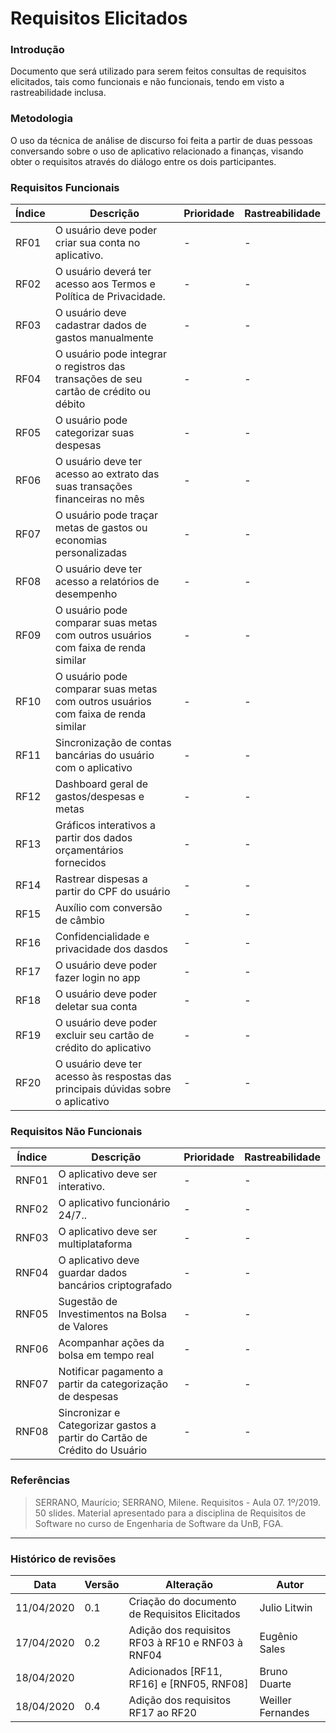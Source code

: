 # Requisitos Elicitados

### Introdução

Documento que será utilizado para serem feitos consultas de requisitos elicitados, tais como funcionais e não funcionais, tendo em visto a rastreabilidade inclusa.

### Metodologia

O uso da técnica de análise de discurso foi feita a partir de duas pessoas conversando sobre o uso de aplicativo relacionado a finanças, visando obter o requisitos através do diálogo entre os dois participantes.

### Requisitos Funcionais
|Índice|Descrição|Prioridade|Rastreabilidade|
|----|------|---------|-----|
| RF01 | O usuário deve poder criar sua conta no aplicativo. | - | - |
| RF02 | O usuário deverá ter acesso aos Termos e Política de Privacidade. | - | - |
| RF03 | O usuário deve cadastrar dados de gastos manualmente |  -| - |
| RF04 | O usuário pode integrar o registros das transações de seu cartão de crédito ou débito  | - | - |
| RF05 | O usuário pode categorizar suas despesas | - | - |
| RF06 | O usuário deve ter acesso ao extrato das suas transações financeiras no mês | - | - |
| RF07 | O usuário pode traçar metas de gastos ou economias personalizadas | - | - |
| RF08 | O usuário deve ter acesso a relatórios de desempenho | - | - |
| RF09 | O usuário pode comparar suas metas com outros usuários com faixa de renda similar | - | - |
| RF10 | O usuário pode comparar suas metas com outros usuários com faixa de renda similar | - | - |
|RF11| Sincronização de contas bancárias do usuário com o aplicativo|-|-|
|RF12|Dashboard geral de gastos/despesas e metas|-|-|
|RF13|Gráficos interativos a partir dos dados orçamentários fornecidos|-|-|
|RF14|Rastrear dispesas a partir do CPF do usuário|-|-|
|RF15|Auxílio com conversão de câmbio|-|-|
|RF16|Confidencialidade e privacidade dos dasdos |-|-|
|RF17| O usuário deve poder fazer login no app |-|-|
|RF18| O usuário deve poder deletar sua conta |-|-|
|RF19| O usuário deve poder excluir seu cartão de crédito do aplicativo |-|-|
|RF20| O usuário deve ter acesso às respostas das principais dúvidas sobre o aplicativo |-|-|

### Requisitos Não Funcionais
|Índice|Descrição|Prioridade|Rastreabilidade|
|----|------|---------|-----|
| RNF01 | O aplicativo deve ser interativo. | - | - |
| RNF02 | O aplicativo funcionário 24/7.. | - | - |
| RNF03 | O aplicativo deve ser multiplataforma | - | - |
| RNF04 | O aplicativo deve guardar dados bancários criptografado | - | - |
|RNF05|Sugestão de Investimentos na Bolsa de Valores|-|-|
|RNF06|Acompanhar ações da bolsa em tempo real|-|-|
|RNF07|Notificar pagamento a partir da categorização de despesas|-|-|
|RNF08|Sincronizar e Categorizar gastos a partir do Cartão de Crédito do Usuário|-|-|

### Referências
>  SERRANO, Maurício; SERRANO, Milene. Requisitos - Aula 07. 1º/2019. 50 slides. Material apresentado para a disciplina de Requisitos de Software no curso de Engenharia de Software da UnB, FGA.

***

### Histórico de revisões
|Data|Versão|Alteração|Autor|
|----|------|---------|-----|
| 11/04/2020 | 0.1 | Criação do documento de Requisitos Elicitados | Julio Litwin |
| 17/04/2020 | 0.2 | Adição dos requisitos RF03 à RF10 e RNF03 à RNF04 | Eugênio Sales |
|18/04/2020||Adicionados [RF11, RF16] e [RNF05, RNF08]|Bruno Duarte|
| 18/04/2020 | 0.4 | Adição dos requisitos RF17 ao RF20 | Weiller Fernandes |
